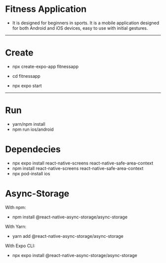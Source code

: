 # Fitness Application
- It is designed for beginners in sports. It is a mobile application designed for both Android and iOS devices, easy to use with initial gestures.
------------------------------------------------------------------------------------------------------------------------------------

# Create

- npx create-expo-app fitnessapp

- cd fitnessapp
- npx expo start

------------------------------------------------------------------------------------------------------------------------------------

# Run

- yarn/npm install
- npm run ios/android

# Dependecies 

- npx expo install react-native-screens react-native-safe-area-context
- npm install react-native-screens react-native-safe-area-context
- npx pod-install ios

# Async-Storage
With npm:

- npm install @react-native-async-storage/async-storage

With Yarn:

- yarn add @react-native-async-storage/async-storage

With Expo CLI:

- npx expo install @react-native-async-storage/async-storage

